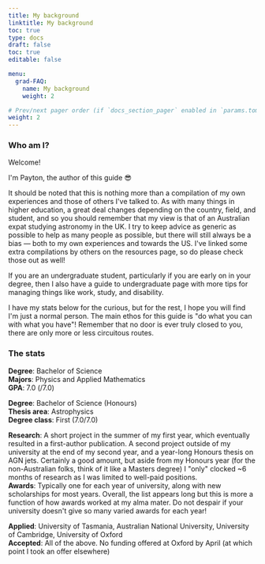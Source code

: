 ```yaml
---
title: My background
linktitle: My background
toc: true
type: docs
draft: false
toc: true
editable: false

menu:
  grad-FAQ:
    name: My background
    weight: 2

# Prev/next pager order (if `docs_section_pager` enabled in `params.toml`)
weight: 2
---
```


### Who am I?

Welcome!

I'm Payton, the author of this guide :sunglasses:

It should be noted that this is nothing more than a compilation of my own experiences and those of others I've talked to. As with many things in higher education, a great deal changes depending on the country, field, and student, and so you should remember that my view is that of an Australian expat studying astronomy in the UK. I try to keep advice as generic as possible to help as many people as possible, but there will still always be a bias — both to my own experiences and towards the US. I've linked some extra compilations by others on the resources page, so do please check those out as well!

If you are an undergraduate student, particularly if you are early on in your degree, then I also have a guide to undergraduate page with more tips for managing things like work, study, and disability.

I have my stats below for the curious, but for the rest, I hope you will find I'm just a normal person. The main ethos for this guide is "do what you can with what you have"! Remember that no door is ever truly closed to you, there are only more or less circuitous routes.

### The stats

**Degree**: Bachelor of Science  
**Majors**: Physics and Applied Mathematics  
**GPA**: 7.0 (/7.0)  

**Degree**: Bachelor of Science (Honours)  
**Thesis area**: Astrophysics  
**Degree class**: First (7.0/7.0)  

**Research**: A short project in the summer of my first year, which eventually resulted in a first-author publication. A second project outside of my university at the end of my second year, and a year-long Honours thesis on AGN jets. Certainly a good amount, but aside from my Honours year (for the non-Australian folks, think of it like a Masters degree) I "only" clocked ~6 months of research as I was limited to well-paid positions.    
**Awards**: Typically one for each year of university, along with new scholarships for most years. Overall, the list appears long but this is more a function of how awards worked at my alma mater. Do not despair if your university doesn't give so many varied awards for each year! 

**Applied**: University of Tasmania, Australian National University, University of Cambridge, University of Oxford  
**Accepted**: All of the above. No funding offered at Oxford by April (at which point I took an offer elsewhere)
